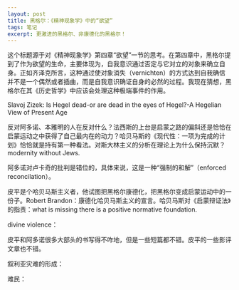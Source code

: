 ```yaml
---
layout: post
title: 黑格尔：《精神现象学》中的“欲望”
tags: 笔记
excerpt: 更激进的黑格尔、非康德化的黑格尔！
---
```


  这个标题源于对《精神现象学》第四章“欲望”一节的思考。在第四章中，黑格尔提到了作为欲望的生命，主要体现为，自我意识通过否定与它对立的对象来确立自身。正如齐泽克所言，这种通过使对象消失（vernichten）的方式达到自我确信并不是一个偶然或者插曲，而是自我意识确证自身的必然的过程。我现在猜想，黑格尔在其《历史哲学》中应该会处理这种极端事件的作用。

Slavoj Zizek: Is Hegel dead-or are dead in the eyes of Hegel?-A Hegelian View of Present Age

反对阿多诺、本雅明的人在反对什么？法西斯的上台是启蒙之路的偏斜还是恰恰在启蒙运动之中获得了自己最内在的动力？哈贝马斯的《现代性：一项为完成的计划》恰恰就是持有第一种看法。对斯大林主义的分析在理论上为什么保持沉默？modernity without Jews.

阿多诺对卢卡奇的批判是错位的，具体来说，这是一种“强制的和解”（enforced reconcilation）。

皮平是个哈贝马斯主义者，他试图把黑格尔康德化，把黑格尔变成启蒙运动中的一份子。Robert Brandon：康德化哈贝马斯主义的宣言。哈贝马斯对《启蒙辩证法》的指责：what is missing there is a positive normative foundation.

divine violence：

皮平和阿多诺很多大部头的书写得不咋地，但是一些短篇都不错。皮平的一些影评文章也不错。

叙利亚灾难的形成：

难民：  


